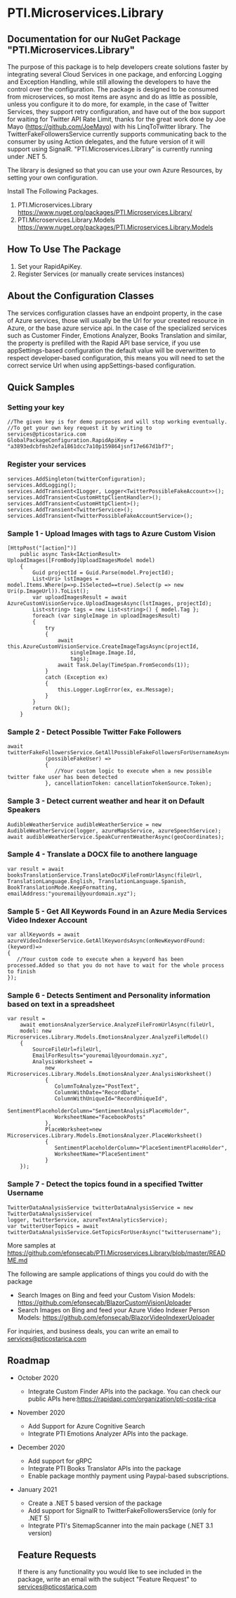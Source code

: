 # PTI.Microservices.Library

## Documentation for our NuGet Package "PTI.Microservices.Library"

The purpose of this package is to help developers create solutions faster by integrating several Cloud Services in one package,
and enforcing Logging and Exception Handling, while still allowing the developers to have the control over the configuration.
The package is designed to be consumed from microservices, so most items are async and do as little as possible, unless you configure it to do more, for example, in the case of Twitter Services, they support retry configuration, and have out of the box support for waiting for Twitter API Rate Limit, thanks for the great work done by Joe Mayo (https://github.com/JoeMayo) with his LinqToTwitter library.
The TwitterFakeFollowersService currently supports communicating back to the consumer by using Action delegates, and the future version of it will support using SignalR.
"PTI.Microservices.Library" is currently running under .NET 5.

The library is designed so that you can use your own Azure Resources, by setting your own configuration.

Install The Following Packages.

1. PTI.Microservices.Library
https://www.nuget.org/packages/PTI.Microservices.Library/
2. PTI.Microservices.Library.Models
https://www.nuget.org/packages/PTI.Microservices.Library.Models

## How To Use The Package
1. Set your RapidApiKey.
2. Register Services (or manually create services instances)

## About the Configuration Classes
The services configuration classes have an endpoint property, in the case of Azure services, those will usually be the Url for your created resource in Azure, or the base azure service api.
In the case of the specialized services such as Customer Finder, Emotions Analyzer, Books Translation and similar, the property is prefilled with the Rapid API base service, if you use appSettings-based configuration the default value will be overwritten to respect developer-based configuration, this means you will need to set the correct service Url when using appSettings-based configuration.

## Quick Samples

### Setting your key
    //The given key is for demo purposes and will stop working eventually. 
    //To get your own key request it by writing to services@pticostarica.com
    GlobalPackageConfiguration.RapidApiKey = "a3893edcbfmsh2efa1861dcc7a10p159864jsnf17e667d1bf7";

### Register your services
    services.AddSingleton(twitterConfiguration);
    services.AddLogging();
    services.AddTransient<ILogger, Logger<TwitterPossibleFakeAccount>>();
    services.AddTransient<CustomHttpClientHandler>();
    services.AddTransient<CustomHttpClient>();
    services.AddTransient<TwitterService>();
    services.AddTransient<TwitterPossibleFakeAccountService>();

### Sample 1 - Upload Images with tags to Azure Custom Vision

    [HttpPost("[action]")]
        public async Task<IActionResult> UploadImages([FromBody]UploadImagesModel model)
        {
            Guid projectId = Guid.Parse(model.ProjectId);
            List<Uri> lstImages = model.Items.Where(p=>p.IsSelected==true).Select(p => new Uri(p.ImageUrl)).ToList();
            var uploadImagesResult = await AzureCustomVisionService.UploadImagesAsync(lstImages, projectId);
            List<string> tags = new List<string>() { model.Tag };
            foreach (var singleImage in uploadImagesResult)
            {
                try
                {
                    await this.AzureCustomVisionService.CreateImageTagsAsync(projectId,
                        singleImage.Image.Id,
                        tags);
                    await Task.Delay(TimeSpan.FromSeconds(1));
                }
                catch (Exception ex)
                {
                    this.Logger.LogError(ex, ex.Message);
                }
            }
            return Ok();
        }
        
### Sample 2 - Detect Possible Twitter Fake Followers
    await twitterFakeFollowersService.GetAllPossibleFakeFollowersForUsernameAsync(this.TwitterConfiguration.ScreenName,
                (possibleFakeUser) =>
                {
                   //Your custom logic to execute when a new possible twitter fake user has been detected
                }, cancellationToken: cancellationTokenSource.Token);

### Sample 3 - Detect current weather and hear it on Default Speakers
    AudibleWeatherService audibleWeatherService = new AudibleWeatherService(logger, azureMapsService, azureSpeechService);
    await audibleWeatherService.SpeakCurrentWeatherAsync(geoCoordinates);

### Sample 4 - Translate a DOCX file to anothere language
    var result = await booksTranslationService.TranslateDocXFileFromUrlAsync(fileUrl, TranslationLanguage.English, TranslationLanguage.Spanish,
    BookTranslationMode.KeepFormatting, emailAddress:"youremail@yourdomain.xyz");
    
### Sample 5 - Get All Keywords Found in an Azure Media Services Video Indexer Account
    var allKeywords = await azureVideoIndexerService.GetAllKeywordsAsync(onNewKeywordFound:(keyword)=> 
    {
       //Your custom code to execute when a keyword has been processed.Added so that you do not have to wait for the whole process to finish
    });
    
### Sample 6 - Detects Sentiment and Personality information based on text in a spreadsheet
    var result =
        await emotionsAnalyzerService.AnalyzeFileFromUrlAsync(fileUrl,
        model: new Microservices.Library.Models.EmotionsAnalyzer.AnalyzeFileModel()
        {
            SourceFileUrl=fileUrl,
            EmailForResults="youremail@yourdomain.xyz",
            AnalysisWorksheet = 
                new Microservices.Library.Models.EmotionsAnalyzer.AnalysisWorksheet()
                {
                   ColumnToAnalyze="PostText",
                   ColumnWithDate="RecordDate",
                   ColumnWithUniqueId="RecordUniqueId",
                   SentimentPlaceholderColumn="SentimentAnalysisPlaceHolder",
                   WorksheetName="FacebookPosts"
                },
                PlaceWorksheet=new Microservices.Library.Models.EmotionsAnalyzer.PlaceWorksheet()
                {
                   SentimentPlaceholderColumn="PlaceSentimentPlaceHolder",
                   WorksheetName="PlaceSentiment"
                }
        });

### Sample 7 - Detect the topics found in a specified Twitter Username
    TwitterDataAnalysisService twitterDataAnalysisService = new TwitterDataAnalysisService(
    logger, twitterService, azureTextAnalyticsService);
    var twitterUserTopics = await twitterDataAnalysisService.GetTopicsForUserAsync("twitterusername");
    
More samples at https://github.com/efonsecab/PTI.Microservices.Library/blob/master/README.md
    
The following are sample applications of things you could do with the package
* Search Images on Bing and feed your Custom Vision Models: https://github.com/efonsecab/BlazorCustomVisionUploader
* Search Images on Bing and feed your Azure Video Indexer Person Models: https://github.com/efonsecab/BlazorVideoIndexerUploader

For inquiries, and business deals, you can write an email to services@pticostarica.com

## Roadmap
* October 2020
  * Integrate Custom Finder APIs into the package. You can check our public APIs here:https://rapidapi.com/organization/pti-costa-rica
* November 2020
  * Add Support for Azure Cognitive Search
  * Integrate PTI Emotions Analyzer APIs into the package.
* December 2020
  * Add support for gRPC
  * Integrate PTI Books Translator APIs into the package
  * Enable package monthly payment using Paypal-based subscriptions.
* January 2021
  * Create a .NET 5 based version of the package
  * Add support for SignalR to TwitterFakeFollowersService (only for .NET 5)
  * Integrate PTI's SitemapScanner into the main package (.NET 3.1 version)
  
  ## Feature Requests
  If there is any functionality you would like to see included in the package, write an email with the subject "Feature Request" to services@pticostarica.com
